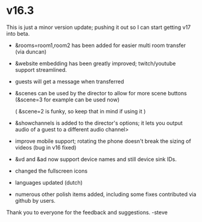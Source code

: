 # v16.3

This is just a minor version update; pushing it out so I can start getting v17 into beta.

* \&rooms=room1,room2 has been added for easier multi room transfer (via duncan)
* \&website embedding has been greatly improved; twitch/youtube support streamlined.
* guests will get a message when transferred
*   \&scenes can be used by the director to allow for more scene buttons (\&scene=3 for example can be used now)

    ( \&scene=2 is funky, so keep that in mind if using it )
* \&showchannels is added to the director's options; it lets you output audio of a guest to a different audio channel>
* improve mobile support; rotating the phone doesn't break the sizing of videos (bug in v16 fixed)
* \&vd and \&ad now support device names and still device sink IDs.
* changed the fullscreen icons
* languages updated (dutch)
* numerous other polish items added, including some fixes contributed via github by users.

Thank you to everyone for the feedback and suggestions. -steve
